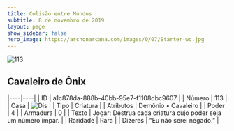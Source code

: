 ```yaml
---
title: Colisão entre Mundos
subtitle: 8 de novembro de 2019
layout: page
show_sidebar: false
hero_image: https://archonarcana.com/images/0/07/Starter-wc.jpg
---
```


![113](https://cdn.keyforgegame.com/media/card_front/pt/452_113_H728P3QFJ5H_pt.png)

## Cavaleiro de Ônix

|----|----|
| ID | a1c878da-888b-40bb-95e7-f1108dbc9607 |
| Número | 113 |
| Casa | ![Dis](https://archonarcana.com/images/thumb/e/e8/Dis.png/22px-Dis.png "Dis") |
| Tipo | Criatura |
| Atributos | Demônio • Cavaleiro |
| Poder | 4 |
| Armadura | 0 |
| Texto | Jogar: Destrua cada criatura cujo poder seja um número ímpar. |
| Raridade | Rara |
| Dizeres | “Eu não serei negado.” |